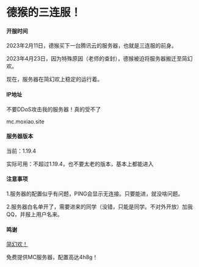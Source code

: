 # 德猴的三连服！

#### 开服时间

2023年2月11日，德猴买下一台腾讯云的服务器，也就是三连服的前身。

2023年4月23日，因为特殊原因（老师的查封），德猴被迫将服务器搬迁至简幻欢。

现在，服务器在简幻欢上稳定的运行着。

#### IP地址

不要DDoS攻击我的服务器！真的受不了

mc.moxiao.site

#### 服务器版本

当前：1.19.4

实际可用：不超过1.19.4，也不要太老的版本，基本上都能进入

#### 注意事项

1.服务器的配置似乎有问题，PING会显示无连接。只要能进，就没啥问题。

2.服务器白名单开了，需要进来的同学（没错，只能是同学。不对外开放）加我QQ，并报上用户名来。

#### 鸣谢

[简幻欢！](https://sfe.simpfun.cn/)

免费提供MC服务器，配置高达4h8g！
